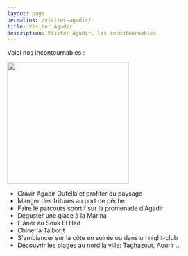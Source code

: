 ```yaml
---
layout: page
permalink: /visiter-agadir/
title: Visiter Agadir
description: Visiter Agadir, les incontournables
---
```


Voici nos incontournables : 


<img src="https://upload.wikimedia.org/wikipedia/commons/f/fb/Agadir_-_2013.jpg" width="280" />

<ul class="post-list">
<li>Gravir Agadir Oufella et profiter du paysage</li>
<li>Manger des fritures au port de pêche</li>
<li>Faire le parcours sportif sur la promenade d'Agadir</li>
<li>Déguster une glace à la Marina</li>
<li>Flâner au Souk El Had</li>
<li>Chiner à Talborjt</li>
<li>S'ambiancer sur la côte en soirée ou dans un night-club</li>
<li>Découvrir les plages au nord la ville: Taghazout, Aourir ...</li>
</ul>
